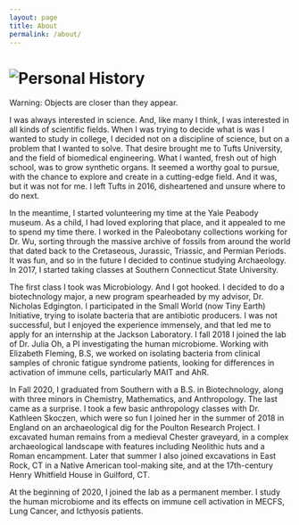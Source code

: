 ```yaml
---
layout: page
title: About
permalink: /about/
---
```

# <img src="/img/personal_history.png" alt="Personal History"/>

Warning: Objects are closer than they appear.

I was always interested in science. And, like many I think, I was interested in all kinds of scientific fields. 
When I was trying to decide what is was I wanted to study in college, I decided not on a discipline of science, 
but on a problem that I wanted to solve. That desire brought me to Tufts University, and the field of
biomedical engineering. What I wanted, fresh out of high school, was to grow synthetic organs. It seemed a
worthy goal to pursue, with the chance to explore and create in a cutting-edge field. And it was, but it
was not for me. I left Tufts in 2016, disheartened and unsure where to do next.

In the meantime, I started volunteering my time at the Yale Peabody museum. As a child, I had loved exploring 
that place, and it appealed to me to spend my time there. I worked in the Paleobotany collections working for 
Dr. Wu, sorting through the massive archive of fossils from around the world that dated back to the Cretaseous, 
Jurassic, Triassic, and Permian Periods. It was fun, and so in the future I decided to continue studying 
Archaeology. In 2017, I started taking classes at Southern Connecticut State University.

The first class I took was Microbiology. And I got hooked. I decided to do a biotechnology major, a new program
spearheaded by my advisor, Dr. Nicholas Edgington. I participated in the Small World (now Tiny Earth) Initiative,
trying to isolate bacteria that are antibiotic producers. I was not successful, but I enjoyed the experience 
immensely, and that led me to apply for an internship at the Jackson Laboratory. I fall 2018 I joined the lab of 
Dr. Julia Oh, a PI investigating the human microbiome. Working with Elizabeth Fleming, B.S, we worked on isolating 
bacteria from clinical samples of chronic fatigue syndrome patients, looking for differences in activation of 
immune cells, particularly MAIT and AhR.

In Fall 2020, I graduated from Southern with a B.S. in Biotechnology, along with three minors in Chemistry,
Mathematics, and Anthropology. The last came as a surprise. I took a few basic anthropology classes with 
Dr. Kathleen Skoczen, which were so fun I joined her in the summer of 2018 in England on an archaeological dig 
for the Poulton Research Project. I excavated human remains from a medieval Chester graveyard, in a complex
archaeological landscape with features including Neolithic huts and a Roman encampment. Later that summer I
also joined excavations in East Rock, CT in a Native American tool-making site, and at the 17th-century 
Henry Whitfield House in Guilford, CT. 

At the beginning of 2020, I joined the lab as a permanent member. I study the human microbiome and its effects
on immune cell activation in MECFS, Lung Cancer, and Icthyosis patients. 


